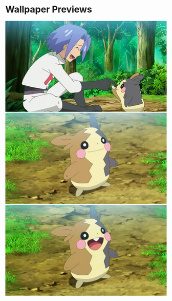 # Wallpaper Previews

<img src="james-morpeko.png" alt=""/>
<img src="morpeko-1.png" alt=""/>
<img src="morpeko-2.png" alt=""/>
